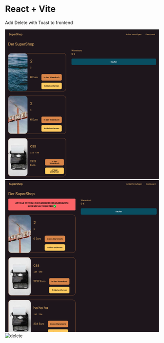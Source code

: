 # React + Vite

Add Delete with Toast to frontend

![delete](/public/img/readme.png)
![delete](/public/img/readme1.png)
![delete](/public/img/readme3.png)
